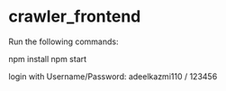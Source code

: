 # crawler_frontend
Run the following commands:

npm install
npm start 

login with Username/Password: adeelkazmi110 / 123456